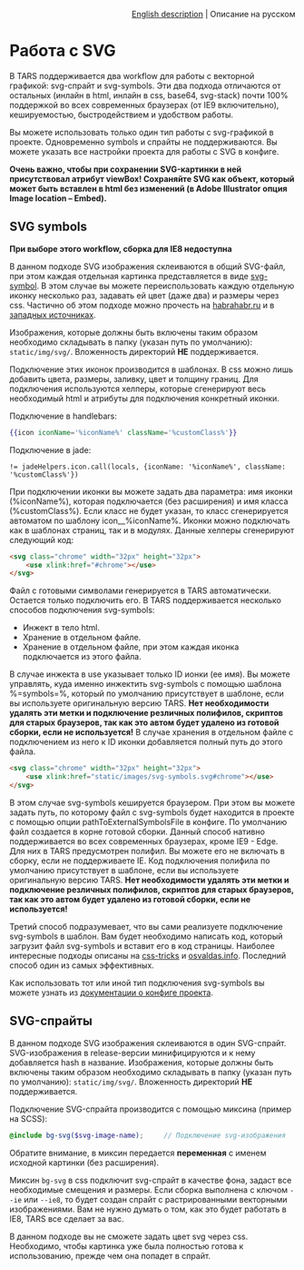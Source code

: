 <p align="right">
<a href="../en/svg-processing.md">English description</a> | Описание на русском
</p>

# Работа с SVG

В TARS поддерживается два workflow для работы с векторной графикой: svg-спрайт и svg-symbols. Эти два подхода отличаются от остальных (инлайн в html, инлайн в css, base64, svg-stack) почти 100% поддержкой во всех современных браузерах (от IE9 включительно), кешируемостью, быстродействием и удобством работы.

Вы можете использовать только один тип работы с svg-графикой в проекте. Одновременно symbols и спрайты не поддерживаются. Вы можете указать все настройки проекта для работы с SVG в конфиге.

**Очень важно, чтобы при сохранении SVG-картинки в ней присутствовал атрибут viewBox! Сохраняйте SVG как объект, который может быть вставлен в html без изменений (в Adobe Illustrator опция Image location – Embed).**

## SVG symbols

**При выборе этого workflow, сборка для IE8 недоступна**

В данном подходе SVG изображения склеиваются в общий SVG-файл, при этом каждая отдельная картинка представляется в виде [svg-symbol](https://developer.mozilla.org/ru/docs/Web/SVG/Element/symbol). В этом случае вы можете переиспользовать каждую отдельную иконку несколько раз, задавать ей цвет (даже два) и размеры через css. Частично об этом подходе можно прочесть на [habrahabr.ru](https://habrahabr.ru/post/272505/) и в [западных источниках](https://css-tricks.com/svg-symbol-good-choice-icons/). 

Изображения, которые должны быть включены таким образом необходимо складывать в папку (указан путь по умолчанию): `static/img/svg/`. Вложенность директорий **НЕ** поддерживается. 

Подключение этих иконок производится в шаблонах. В css можно лишь добавить цвета, размеры, заливку, цвет и толщину границ. Для подключения используются хелперы, которые сгенерируют весь необходимый html и атрибуты для подключения конкретный иконки.

Подключение в handlebars:
```handlebars
{{icon iconName='%iconName%' className='%customClass%'}}
```

Подключение в jade:
```jade
!= jadeHelpers.icon.call(locals, {iconName: '%iconName%', className: '%customClass%'})
```

При подключении иконки вы можете задать два параметра: имя иконки (%iconName%), которая подключается (без расширения) и имя класса (%customClass%). Если класс не будет указан, то класс сгенерируется автоматом по шаблону icon__%iconName%. Иконки можно подключать как в шаблонах страниц, так и в модулях. Данные хелперы сгенерируют следующий код:
```html
<svg class="chrome" width="32px" height="32px">
    <use xlink:href="#chrome"></use>
</svg>
```

Файл с готовыми символами генерируется в TARS автоматически. Остается только подключить его. В TARS поддерживается несколько способов подключения svg-symbols:
* Инжект в тело html.
* Хранение в отдельном файле.
* Хранение в отдельном файле, при этом каждая иконка подключается из этого файла.

В случае инжекта в use указывает только ID ионки (ее имя). Вы можете управлять, куда именно инжектить svg-symbols с помощью шаблона %=symbols=%, который по умолчанию присутствует в шаблоне, если вы используете оригинальную версию TARS. **Нет необходимости удалять эти метки и подключение резличных полифилов, скриптов для старых браузеров, так как это автом будет удалено из готовой сборки, если не используется!** 
В случае хранения в отдельном файле с подключением из него к ID иконки добавляется полный путь до этого файла.

```html
<svg class="chrome" width="32px" height="32px">
    <use xlink:href="static/images/svg-symbols.svg#chrome"></use>
</svg>
```

В этом случае svg-symbols кешируется браузером. При этом вы можете задать путь, по которому файл с svg-symbols будет находится в проекте с помощью опции pathToExternalSymbolsFile в конфиге. По умолчанию файл создается в корне готовой сборки.
Данный способ нативно поддерживается во всех современных браузерах, кроме IE9 - Edge. Для них в TARS предусмотрен полифил. Вы можете его не включать в сборку, если не поддерживаете IE. Код подключения полифила по умолчанию присутствует в шаблоне, если вы используете оригинальную версию TARS. **Нет необходимости удалять эти метки и подключение резличных полифилов, скриптов для старых браузеров, так как это автом будет удалено из готовой сборки, если не используется!**

Третий способ подразумевает, что вы сами реализуете подключение svg-symbols в шаблон. Вам будет необходимо написать код, который загрузит файл svg-symbols и вставит его в код страницы. Наиболее интересные подходы описаны на [css-tricks](https://css-tricks.com/ajaxing-svg-sprite/) и [osvaldas.info](http://osvaldas.info/caching-svg-sprite-in-localstorage). Последний способ один из самых эффективных.

Как использовать тот или иной тип подключения svg-symbols вы можете узнать из [документации о конфиге проекта](options#svg).

## SVG-спрайты

В данном подходе SVG изображения склеиваются в один SVG-спрайт. SVG-изображения в release-версии минифицируются и к нему добавляется hash в название. Изображения, которые должны быть включены таким образом необходимо складывать в папку (указан путь по умолчанию): `static/img/svg/`. Вложенность директорий **НЕ** поддерживается. 

Подключение SVG-спрайта производится с помощью миксина (пример на SCSS):
```scss
@include bg-svg($svg-image-name);     // Подключение svg-изображения
```

Обратите внимание, в миксин передается **переменная** с именем исходной картинки (без расширения).

Миксин `bg-svg` в css подключит svg-спрайт в качестве фона, задаст все необходимые смещения и размеры. Если сборка выполнена с ключом `--ie` или `--ie8`, то будет создан спрайт с растрированными векторными изображениями. Вам не нужно думать о том, как это будет работать в IE8, TARS все сделает за вас.

В данном подходе вы не сможете задать цвет svg через css. Необходимо, чтобы картинка уже была полностью готова к использованию, прежде чем она попадет в спрайт.


